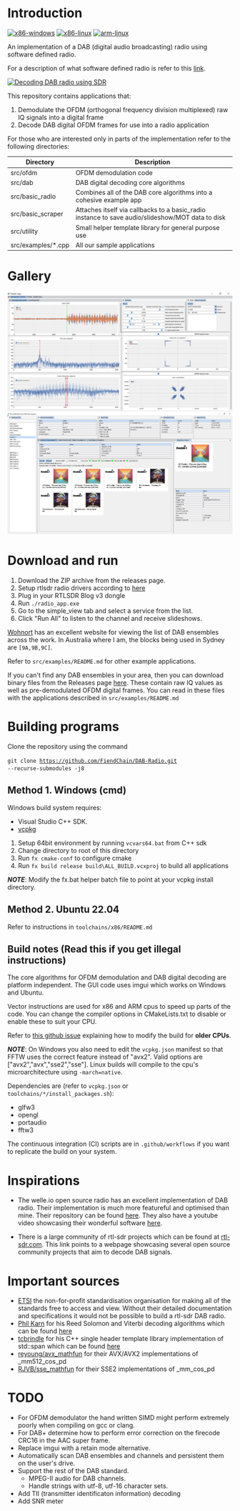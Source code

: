# Introduction
[![x86-windows](https://github.com/FiendChain/DAB-Radio/actions/workflows/x86-windows.yml/badge.svg)](https://github.com/FiendChain/DAB-Radio/actions/workflows/x86-windows.yml)
[![x86-linux](https://github.com/FiendChain/DAB-Radio/actions/workflows/x86-linux.yml/badge.svg)](https://github.com/FiendChain/DAB-Radio/actions/workflows/x86-linux.yml)
[![arm-linux](https://github.com/FiendChain/DAB-Radio/actions/workflows/arm-linux.yml/badge.svg)](https://github.com/FiendChain/DAB-Radio/actions/workflows/arm-linux.yml)

An implementation of a DAB (digital audio broadcasting) radio using software defined radio. 

For a description of what software defined radio is refer to this [link](https://www.rtl-sdr.com/about-rtl-sdr/). 

[![Decoding DAB radio using SDR](http://img.youtube.com/vi/4bb0FQFrgE8/0.jpg)](http://youtu.be/4bb0FQFrgE8 "Decoding DAB radio using SDR")

This repository contains applications that:
1. Demodulate the OFDM (orthogonal frequency division multiplexed) raw IQ signals into a digital frame
2. Decode DAB digital OFDM frames for use into a radio application

For those who are interested only in parts of the implementation refer to the following directories:

| Directory | Description |
| --- | --- |
| src/ofdm              | OFDM demodulation code |
| src/dab               | DAB digital decoding core algorithms |
| src/basic_radio       | Combines all of the DAB core algorithms into a cohesive example app |
| src/basic_scraper     | Attaches itself via callbacks to a basic_radio instance to save audio/slideshow/MOT data to disk |
| src/utility           | Small helper template library for general purpose use |
| src/examples/*.cpp    | All our sample applications |

# Gallery
![OFDM Demodulator GUI](docs/gallery/ofdm_demodulator_gui.png)
![Simple Radio GUI](docs/gallery/simple_radio_gui.png)

# Download and run
1. Download the ZIP archive from the releases page. 
2. Setup rtlsdr radio drivers according to [here](https://www.rtl-sdr.com/rtl-sdr-quick-start-guide/)
3. Plug in your RTLSDR Blog v3 dongle
4. Run <code>./radio_app.exe</code>
5. Go to the simple_view tab and select a service from the list. 
6. Click "Run All" to listen to the channel and receive slideshows.

[Wohnort](http://www.wohnort.org/dab/) has an excellent website for viewing the list of DAB ensembles across the work. In Australia where I am, the blocks being used in Sydney are <code>[9A,9B,9C]</code>.

Refer to <code>src/examples/README.md</code> for other example applications.

If you can't find any DAB ensembles in your area, then you can download binary files from the Releases page [here](https://github.com/FiendChain/DAB-Radio/releases/tag/raw-iq-data). These contain raw IQ values as well as pre-demodulated OFDM digital frames. You can read in these files with the applications described in <code>src/examples/README.md</code>

# Building programs
Clone the repository using the command

<code>git clone https://github.com/FiendChain/DAB-Radio.git --recurse-submodules -j8</code>

## Method 1. Windows (cmd)
Windows build system requires:
- Visual Studio C++ SDK.
- [vcpkg](https://vcpkg.io/en/getting-started.html)

1. Setup 64bit environment by running <code>vcvars64.bat</code> from C++ sdk
2. Change directory to root of this directory
3. Run <code>fx cmake-conf</code> to configure cmake
4. Run <code>fx build release build\ALL_BUILD.vcxproj</code> to build all applications

***NOTE***: Modify the fx.bat helper batch file to point at your vcpkg install directory. 

## Method 2. Ubuntu 22.04
Refer to instructions in <code>toolchains/x86/README.md</code>

## Build notes (Read this if you get illegal instructions)
The core algorithms for OFDM demodulation and DAB digital decoding are platform independent. The GUI code uses imgui which works on Windows and Ubuntu. 

Vector instructions are used for x86 and ARM cpus to speed up parts of the code.
You can change the compiler options in CMakeLists.txt to disable or enable these to suit your CPU.

Refer to [this github issue](https://github.com/FiendChain/DAB-Radio/issues/2#issuecomment-1627787907) explaining how to modify the build for **older CPUs**.

***NOTE***: On Windows you also need to edit the <code>vcpkg.json</code> manifest so that FFTW uses the correct feature instead of "avx2". Valid options are ["avx2","avx","sse2","sse"]. Linux builds will compile to the cpu's microarchitecture using <code>-march=native</code>.

Dependencies are (refer to <code>vcpkg.json</code> or <code>toolchains/*/install_packages.sh</code>):
- glfw3
- opengl
- portaudio
- fftw3

The continuous integration (CI) scripts are in <code>.github/workflows</code> if you want to replicate the build on your system.

# Inspirations
- The welle.io open source radio has an excellent implementation of DAB radio. Their implementation is much more featureful and optimised than mine. Their repository can be found [here](https://github.com/albrechtl/welle.io). They also have a youtube video showcasing their wonderful software [here](https://www.youtube.com/watch?v=IJcgdmud-AI). 

- There is a large community of rtl-sdr projects which can be found at [rtl-sdr.com](https://www.rtl-sdr.com/tag/dab/). This link points to a webpage showcasing several open source community projects that aim to decode DAB signals.

# Important sources
- [ETSI](https://www.etsi.org/standards) the non-for-profit standardisation organisation for making all of the standards free to access and view. Without their detailed documentation and specifications it would not be possible to build a rtl-sdr DAB radio.
- [Phil Karn](https://github.com/ka9q) for his Reed Solomon and Viterbi decoding algorithms which can be found [here](https://github.com/ka9q/libfec)
- [tcbrindle](https://github.com/tcbrindle) for his C++ single header template library implementation of std::span which can be found [here](https://github.com/tcbrindle/span)
- [reyoung/avx_mathfun](https://github.com/reyoung/avx_mathfun) for their AVX/AVX2 implementations of _mm512_cos_pd
- [RJVB/sse_mathfun](https://github.com/RJVB/sse_mathfun) for their SSE2 implementations of _mm_cos_pd

# TODO
- For OFDM demodulator the hand written SIMD might perform extremely poorly when compiling on gcc or clang.
- For DAB+ determine how to perform error correction on the firecode CRC16 in the AAC super frame.
- Replace imgui with a retain mode alternative.
- Automatically scan DAB ensembles and channels and persistent them on the user's drive.
- Support the rest of the DAB standard.
    - MPEG-II audio for DAB channels.
    - Handle strings with utf-8, utf-16 character sets. 
- Add TII (transmitter identificaton information) decoding
- Add SNR meter
